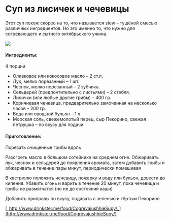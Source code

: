 # Суп из лисичек и чечевицы

Этот суп похож скорее на то, что называется stew – тушёной смесью различных ингредиентов. Но это именно то, что нужно для согревающего и сытного октябрьского ужина.

![](https://s-media-cache-ak0.pinimg.com/564x/42/a1/9a/42a19a6d7cd2aa4994a161dd3573e231.jpg)

#### Ингредиенты:

4 порции

* Оливковое или кокосовое масло – 2 ст.л.
* Лук, мелко порезанный – 1 шт.
* Чеснок, мелко порезанный – 2 зубчика.
* Сельдерей \(предпочтительно с листьями\) – 2 стебля.
* Лисички \(или любые другие грибы\) – 400 гр.
* Коричневая чечевица, предварительно замоченная на несколько часов – 200 гр.
* Вода или овощной бульон – 1 л.
* Морская соль, свежемолотый перец, сыр Пекорино, свежая петрушка – по вкусу для подачи.

#### Приготовление:

Порезать очищенные грибы вдоль

Разогреть масло в большом сотейнике на среднем огне. Обжаривать лук, чеснок и сельдерей до появления аромата, затем добавить грибы и обжаривать в течение пары минут, периодически помешивая

В кастрюлю положить чечевицу, пожарку и воду или бульон, довести до кипения. Убавить огонь и варить в течение 20 минут, пока чечевица и грибы не размягчатся \(но не до состояния каши\)

Добавить приправы по вкусу, подавать с зеленью и тёртым Пекорино.

[_http://www.drinkster.me/food/CogrevajushhieSupy/_](http://www.drinkster.me/food/CogrevajushhieSupy/)

